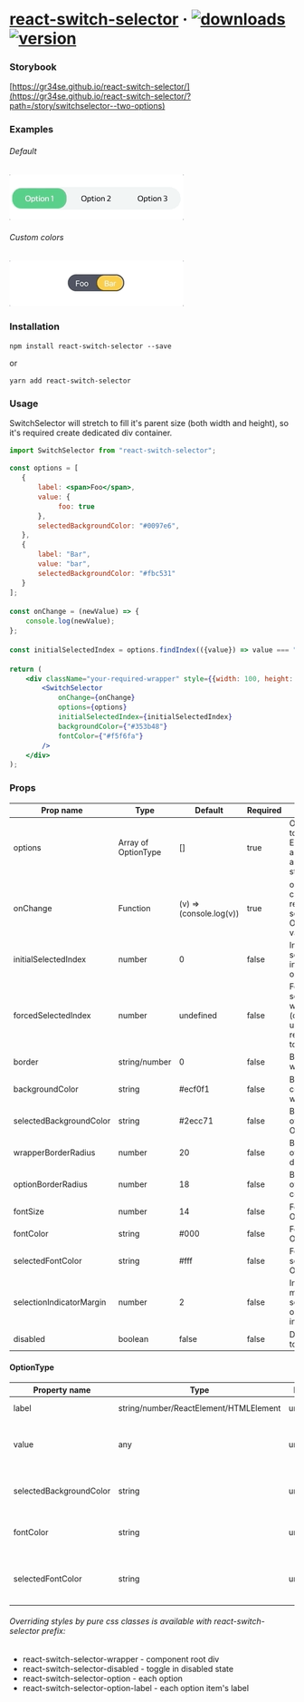 # [react-switch-selector](https://github.com/GR34SE/react-switch-selector) &middot; [![downloads](https://img.shields.io/npm/dm/react-switch-selector)](https://www.npmjs.com/package/react-switch-selector) [![version](https://img.shields.io/github/package-json/v/GR34SE/react-switch-selector)](https://github.com/GR34SE/react-switch-selector) 

### Storybook
[https://gr34se.github.io/react-switch-selector/](https://gr34se.github.io/react-switch-selector/?path=/story/switchselector--two-options)

### Examples
###### Default

![ReactSwitchSelector](examples/example-default.gif)

###### Custom colors

![ReactSwitchSelector](examples/example-custom.gif)

### Installation

```Shell
npm install react-switch-selector --save
```

or

```Shell
yarn add react-switch-selector
```

### Usage

SwitchSelector will stretch to fill it's parent size (both width and height), so it's required create dedicated div container.

```jsx
import SwitchSelector from "react-switch-selector";
```

```jsx
const options = [
   {
       label: <span>Foo</span>,
       value: {
            foo: true
       },
       selectedBackgroundColor: "#0097e6",
   },
   {
       label: "Bar",
       value: "bar",
       selectedBackgroundColor: "#fbc531"
   }
];

const onChange = (newValue) => {
    console.log(newValue);
};

const initialSelectedIndex = options.findIndex(({value}) => value === "bar");

return (
    <div className="your-required-wrapper" style={{width: 100, height: 30}}>
        <SwitchSelector
            onChange={onChange}
            options={options}
            initialSelectedIndex={initialSelectedIndex}
            backgroundColor={"#353b48"}
            fontColor={"#f5f6fa"}
        />
    </div>
);
```

### Props

| Prop name                  | Type                    | Default                 | Required  | Note                                                                             |
| -------------------------- | ----------------------- | ----------------------- | --------- | -------------------------------------------------------------------------------- |
| options                    | Array of OptionType     | []                      | true      | Options array to render. Each item has a label, value and optional styling props |
| onChange                   | Function                | (v) => (console.log(v)) | true      | onChange callback that returns selected Option's value                           |
| initialSelectedIndex       | number                  | 0                       | false     | Initially selected index of options array                                        |
| forcedSelectedIndex        | number                  | undefined               | false     | Force selectedIndex with this prop (can be also used to resetting the toggle)    |
| border                     | string/number           | 0                       | false     | Border of wrapping div                                                           |
| backgroundColor            | string                  | #ecf0f1                 | false     | Background color of wrapping div                                                 |
| selectedBackgroundColor    | string                  | #2ecc71                 | false     | Background of selected Option                                                    |
| wrapperBorderRadius        | number                  | 20                      | false     | Border radius of wrapping div                                                    |
| optionBorderRadius         | number                  | 18                      | false     | Border radius of Option component                                                |
| fontSize                   | number                  | 14                      | false     | Font size of Option's label                                                      |
| fontColor                  | string                  | #000                    | false     | Font color of Option's label                                                     |
| selectedFontColor          | string                  | #fff                    | false     | Font color of selected Option's label                                            |
| selectionIndicatorMargin   | number                  | 2                       | false     | Inner px margin of selected option indicator                                     |
| disabled                   | boolean                 | false                   | false     | Disabling the toggle                                                             |

#### OptionType

| Property name              | Type                                   | Default             | Required  | Note                                                                             |
| -------------------------- | -------------------------------------- | ------------------- | --------- | -------------------------------------------------------------------------------- |
| label                      | string/number/ReactElement/HTMLElement | undefined           | true      | Option's label                                                              |
| value                      | any                                    | undefined           | true      | Option's value that is returned by onChange callback                             |
| selectedBackgroundColor    | string                                 | undefined           | false     | Background of this selected Option                                               |
| fontColor                  | string                                 | undefined           | false     | Font color of this Option's label                                                |
| selectedFontColor          | string                                 | undefined           | false     | Font color of this selected Option's label                                       |

###### Overriding styles by pure css classes is available with react-switch-selector prefix:

- react-switch-selector-wrapper - component root div
- react-switch-selector-disabled - toggle in disabled state
- react-switch-selector-option - each option
- react-switch-selector-option-label - each option item's label
